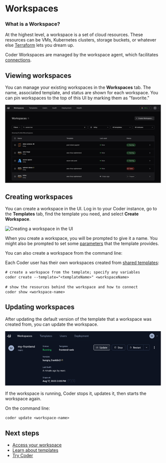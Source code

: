 # Workspaces

### What is a Workspace?

At the highest level, a workspace is a set of cloud resources. These resources
can be VMs, Kubernetes clusters, storage buckets, or whatever else [Terraform](https://developer.hashicorp.com/terraform/docs)
lets you dream up.

Coder Workspaces are managed by the workspace agent, which facilitates [connections](./workspace-access.md).

## Viewing workspaces

You can manage your existing workspaces in the **Workspaces** tab. The name, associated template, and status are shown for each workspace. You can pin workspaces to the top of this UI by marking them as "favorite."

![Workspace listing UI](../images/user-guides/workspace-list-ui.png)

## Creating workspaces

You can create a workspace in the UI. Log in to your Coder instance, go to the
**Templates** tab, find the template you need, and select **Create Workspace**.

![Creating a workspace in the UI](./images/user-guides/create-workspace-ui.png)

When you create a workspace, you will be prompted to give it a name. You might
also be prompted to set some [parameters](#workspace-parameters) that the template provides.

You can also create a workspace from the command line:

Each Coder user has their own workspaces created from
[shared templates](../admin/templates/README.md):

```shell
# create a workspace from the template; specify any variables
coder create --template="<templateName>" <workspaceName>

# show the resources behind the workspace and how to connect
coder show <workspace-name>
```

## Updating workspaces

After updating the default version of the template that a workspace was created
from, you can update the workspace.

<!-- TODO: Update screenshot -->

![Updating a workspace](../images/workspace-update.png)

If the workspace is running, Coder stops it, updates it, then starts the
workspace again.

On the command line:

```shell
coder update <workspace-name>
```

## Next steps

- [Access your workspace](./workspace-access/README.md)
- [Learn about templates](./admin/templates/README.md)
- [Try Coder](../start/coder-tour.md)
